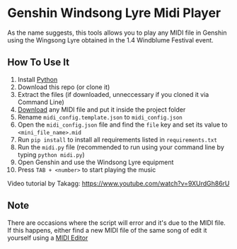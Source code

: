 # Genshin Windsong Lyre Midi Player
As the name suggests, this tools allows you to play any MIDI file in Genshin using the Wingsong Lyre obtained in the 1.4 Windblume Festival event.

## How To Use It
1. Install [Python](https://python.org)
2. Download this repo (or clone it)
3. Extract the files (if downloaded, unneccessary if you cloned it via Command Line)
4. [Download](https://bitmidi.com/) any MIDI file and put it inside the project folder
5. Rename `midi_config.template.json` to `midi_config.json`
6. Open the `midi_config.json` file and find the `file` key and set its value to `<mini_file_name>.mid`
7. Run `pip install` to install all requirements listed in `requirements.txt`
8. Run the `midi.py` file (recommended to run using your command line by typing `python midi.py`)
9. Open Genshin and use the Windsong Lyre equipment
10. Press `TAB + <number>` to start playing the music

Video tutorial by Takagg: https://www.youtube.com/watch?v=9XUrdGh86rU

## Note
There are occasions where the script will error and it's due to the MIDI file. If this happens, either find a new MIDI file of the same song of edit it yourself
using a [MIDI Editor](https://www.midieditor.org/)
